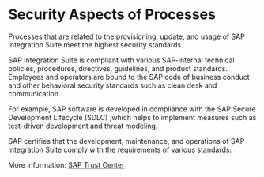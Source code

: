 <!-- loio51e36ffe8a2b4c92ad012aa95d35ca38 -->

# Security Aspects of Processes

Processes that are related to the provisioning, update, and usage of SAP Integration Suite meet the highest security standards.

SAP Integration Suite is compliant with various SAP-internal technical policies, procedures, directives, guidelines, and product standards. Employees and operators are bound to the SAP code of business conduct and other behavioral security standards such as clean desk and communication.

For example, SAP software is developed in compliance with the SAP Secure Development Lifecycle \(SDLC\) ,which helps to implement measures such as test-driven development and threat modeling.

SAP certifies that the development, maintenance, and operations of SAP Integration Suite comply with the requirements of various standards:

More information: [SAP Trust Center](https://www.sap.com/germany/about/trust-center/certification-compliance/compliance-finder.html)

